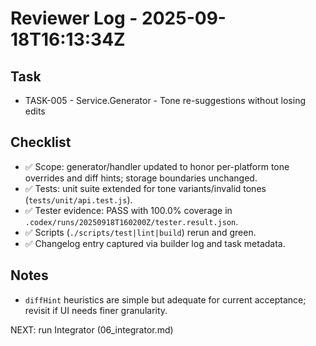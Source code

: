 # Reviewer Log - 2025-09-18T16:13:34Z

## Task
- TASK-005 - Service.Generator - Tone re-suggestions without losing edits

## Checklist
- ✅ Scope: generator/handler updated to honor per-platform tone overrides and diff hints; storage boundaries unchanged.
- ✅ Tests: unit suite extended for tone variants/invalid tones (`tests/unit/api.test.js`).
- ✅ Tester evidence: PASS with 100.0% coverage in `.codex/runs/20250918T160200Z/tester.result.json`.
- ✅ Scripts (`./scripts/test|lint|build`) rerun and green.
- ✅ Changelog entry captured via builder log and task metadata.

## Notes
- `diffHint` heuristics are simple but adequate for current acceptance; revisit if UI needs finer granularity.

NEXT: run Integrator (06_integrator.md)
